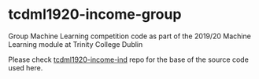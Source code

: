 # tcdml1920-income-group
Group Machine Learning competition code as part of the 2019/20 Machine Learning module at Trinity College Dublin

Please check [tcdml1920-income-ind](https://github.com/mukeshmk/tcdml1920-income-ind) repo for the base of the source code used here.
